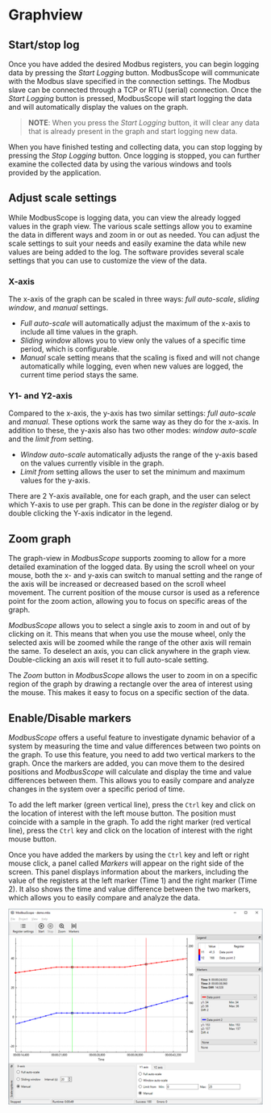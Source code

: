 # Graphview

## Start/stop log

Once you have added the desired Modbus registers, you can begin logging data by pressing the *Start Logging* button. ModbusScope will communicate with the Modbus slave specified in the connection settings. The Modbus slave can be connected through a TCP or RTU (serial) connection. Once the *Start Logging* button is pressed, ModbusScope will start logging the data and will automatically display the values on the graph.

> **NOTE**: When you press the *Start Logging* button, it will clear any data that is already present in the graph and start logging new data.

When you have finished testing and collecting data, you can stop logging by pressing the *Stop Logging* button. Once logging is stopped, you can further examine the collected data by using the various windows and tools provided by the application.

## Adjust scale settings

While ModbusScope is logging data, you can view the already logged values in the graph view. The various scale settings allow you to examine the data in different ways and zoom in or out as needed. You can adjust the scale settings to suit your needs and easily examine the data while new values are being added to the log. The software provides several scale settings that you can use to customize the view of the data.

### X-axis

The x-axis of the graph can be scaled in three ways: *full auto-scale*, *sliding window*, and *manual* settings.

* *Full auto-scale* will automatically adjust the maximum of the x-axis to include all time values in the graph.
* *Sliding window* allows you to view only the values of a specific time period, which is configurable.
* *Manual* scale setting means that the scaling is fixed and will not change automatically while logging, even when new values are logged, the current time period stays the same.

### Y1- and Y2-axis

Compared to the x-axis, the y-axis has two similar settings: *full auto-scale* and *manual*. These options work the same way as they do for the x-axis. In addition to these, the y-axis also has two other modes: *window auto-scale* and the *limit from* setting.

* *Window auto-scale* automatically adjusts the range of the y-axis based on the values currently visible in the graph.
* *Limit from* setting allows the user to set the minimum and maximum values for the y-axis.

There are 2 Y-axis available, one for each graph, and the user can select which Y-axis to use per graph. This can be done in the *register* dialog or by double clicking the Y-axis indicator in the legend.

## Zoom graph

The graph-view in *ModbusScope* supports zooming to allow for a more detailed examination of the logged data. By using the scroll wheel on your mouse, both the x- and y-axis can switch to manual setting and the range of the axis will be increased or decreased based on the scroll wheel movement. The current position of the mouse cursor is used as a reference point for the zoom action, allowing you to focus on specific areas of the graph.

*ModbusScope* allows you to select a single axis to zoom in and out of by clicking on it. This means that when you use the mouse wheel, only the selected axis will be zoomed while the range of the other axis will remain the same. To deselect an axis, you can click anywhere in the graph view. Double-clicking an axis will reset it to full auto-scale setting.

The *Zoom* button in *ModbusScope* allows the user to zoom in on a specific region of the graph by drawing a rectangle over the area of interest using the mouse. This makes it easy to focus on a specific section of the data.

## Enable/Disable markers

*ModbusScope* offers a useful feature to investigate dynamic behavior of a system by measuring the time and value differences between two points on the graph. To use this feature, you need to add two vertical markers to the graph. Once the markers are added, you can move them to the desired positions and *ModbusScope* will calculate and display the time and value differences between them. This allows you to easily compare and analyze changes in the system over a specific period of time.

To add the left marker (green vertical line), press the `Ctrl` key and click on the location of interest with the left mouse button. The position must coincide with a sample in the graph. To add the right marker (red vertical line), press the `Ctrl` key and click on the location of interest with the right mouse button.

Once you have added the markers by using the `Ctrl` key and left or right mouse click, a panel called *Markers* will appear on the right side of the screen. This panel displays information about the markers, including the value of the registers at the left marker (Time 1) and the right marker (Time 2). It also shows the time and value difference between the two markers, which allows you to easily compare and analyze the data.

![image](../_static/user_manual/markers.png)

